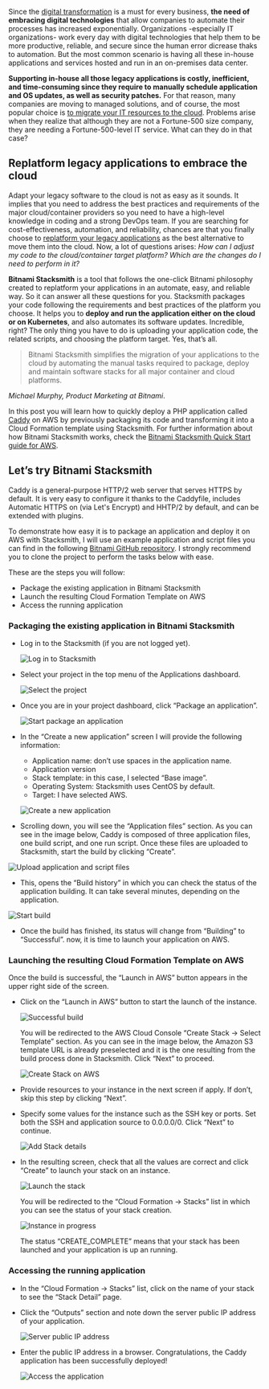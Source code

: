Since the [digital transformation](https://www.gartner.com/smarterwithgartner/embrace-the-urgency-of-digital-transformation/) is a must for every business, **the need of embracing digital technologies** that allow companies to automate their processes has increased exponentially. 
Organizations -especially IT organizations- work every day with digital technologies that help them to be more productive, reliable, and secure since the human error dicrease thaks to automation. But the most common scenario is having all these in-house applications and services hosted and run in an on-premises data center.

**Supporting in-house all those legacy applications is costly, inefficient, and time-consuming since they require to manually schedule application and OS updates, as well as security patches.**
For that reason, many companies are moving to managed solutions, and of course, the most popular choice is [to migrate your IT resources to the cloud](http://blog.bitnami.com/2018/01/top-5-excuses-for-not-migrating.html). Problems arise when they realize that although they are not a Fortune-500 size company, they are needing a Fortune-500-level IT service. What can they do in that case? 

## Replatform legacy applications to embrace the cloud

Adapt your legacy software to the cloud is not as easy as it sounds. It implies that you need to address the best practices and requirements of the major cloud/container providers so you need to have a high-level knowledge in coding and a strong DevOps team. If you are searching for cost-effectiveness, automation, and reliability, chances are that you finally choose to [replatform your legacy applications](http://blog.bitnami.com/2018/01/replatforming-legacy-applications.html) as the best alternative to move them into the cloud.
Now, a lot of questions arises: *How can I adjust my code to the cloud/container target platform? Which are the changes do I need to perform in it?*

**Bitnami Stacksmith** is a tool that follows the one-click Bitnami philosophy created to replatform your applications in an automate, easy, and reliable way. So it can answer all these questions for you. Stacksmith packages your code following the requirements and best practices of the platform you choose. It helps you to **deploy and run the application either on the cloud or on Kubernetes**, and also automates its software updates. Incredible, right? 
The only thing you have to do is uploading your application code, the related scripts, and choosing the platform target. Yes, that’s all. 

> Bitnami Stacksmith simplifies the migration of your applications to the cloud by automating the manual tasks required to package, deploy and maintain software stacks for all major container and cloud platforms. 

*Michael Murphy, Product Marketing at Bitnami*.

In this post you will learn how to quickly deploy a PHP application called [Caddy](https://caddyserver.com/features) on AWS by previously packaging its code and transforming it into a Cloud Formation template using Stacksmith. For further information about how Bitnami Stacksmith works, check the [Bitnami Stacksmith Quick Start guide for AWS](https://beta.stacksmith.bitnami.com/support/quickstart-aws).

## Let’s try Bitnami Stacksmith

Caddy is a general-purpose HTTP/2 web server that serves HTTPS by default. It is very easy to configure it thanks to the Caddyfile, includes Automatic HTTPS on (via Let's Encrypt) and HHTP/2  by default, and can be extended with plugins.

To demonstrate how easy it is to package an application and deploy it on AWS with Stacksmith, I will use an example application and script files you can find in the following [Bitnami GitHub repository](https://github.com/bitnami/stacksmith-examples/tree/master/base-image/caddy). I strongly recommend you to clone the project to perform the tasks below with ease. 

These are the steps you will follow:

* Package the existing application in Bitnami Stacksmith
* Launch the resulting Cloud Formation Template on AWS
* Access the running application 

### Packaging the existing application in Bitnami Stacksmith

* Log in to the Stacksmith (if you are not logged yet).

  ![Log in to Stacksmith](./img/st-login.png)

* Select your project in the top menu of the Applications dashboard.

  ![Select the project](./img/st-select-project.png)

* Once you are in your project dashboard, click “Package an application”.

  ![Start package an application](./img/st-start-package.png)

* In the “Create a new application” screen I will provide the following information:
  * Application name: don’t use spaces in the application name.
  * Application version
  * Stack template: in this case, I selected “Base image”.
  * Operating System: Stacksmith uses CentOS by default.
  * Target: I have selected AWS.

  ![Create a new application](./img/st-create-app.png)

* Scrolling down, you will see the “Application files” section. As you can see in the image below, Caddy is composed of three application files, one build script, and one run script. Once these files are uploaded to Stacksmith, start the build by clicking “Create”.

![Upload application and script files](./img/st-application-files.png)

* This, opens the “Build history” in which you can check the status of the application building. It can take several minutes, depending on the application. 

![Start build](./img/st-building-package.png)

* Once the build has finished, its status will change from “Building” to “Successful”. now, it is time to launch your application on AWS.

### Launching the resulting Cloud Formation Template on AWS

Once the build is successful, the “Launch in AWS” button appears in the upper right side of the screen. 

* Click on the “Launch in AWS” button to start the launch of the instance. 

  ![Successful build](./img/st-build-success.png)

  You will be redirected to the AWS Cloud Console “Create Stack -> Select Template” section. As you can see in the image below, the Amazon S3 template URL is already preselected and it is the one resulting from the build process done in Stacksmith. Click “Next” to proceed.
  
  ![Create Stack on AWS](./img/aws-create-stack.png)

* Provide resources to your instance in the next screen if apply. If don’t, skip this step by clicking “Next”.
* Specify some values for the instance such as the SSH key or ports. Set both the SSH and application source to 0.0.0.0/0. Click “Next” to continue. 

  ![Add Stack details](./img/aws-specify-details.png)

* In the resulting screen, check that all the values are correct and click “Create” to launch your stack on an instance. 

  ![Launch the stack](./img/aws-launch-stack.png)

  You will be redirected to the “Cloud Formation -> Stacks” list in which you can see the status of your stack creation.

  ![Instance in progress](./img/aws-launch-instance-inprogress.png)

  The status “CREATE_COMPLETE” means that your stack has been launched and your application is up an running.

### Accessing the running application 

* In the “Cloud Formation -> Stacks” list, click on the name of your stack to see the “Stack Detail” page. 
* Click the “Outputs” section and note down the server public IP address of your application.

  ![Server public IP address](./img/aws-server-ip.png)

* Enter the public IP address in a browser. Congratulations, the Caddy application has been successfully deployed!

  ![Access the application](./img/aws-access-app.png)
